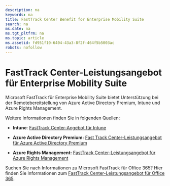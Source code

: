 ```yaml
---
description: na
keywords: na
title: FastTrack Center Benefit for Enterprise Mobility Suite
search: na
ms.date: na
ms.tgt_pltfrm: na
ms.topic: article
ms.assetid: fd951f10-6404-43a3-8f2f-464f5b5003ac
robots: nofollow
---
```

# FastTrack Center-Leistungsangebot f&#252;r Enterprise Mobility Suite
Microsoft FastTrack für Enterprise Mobility Suite bietet Unterstützung bei der Remotebereitstellung von Azure Active Directory Premium, Intune und Azure Rights Management.

Weitere Informationen finden Sie in folgenden Quellen:

-   **Intune**: [FastTrack Center-Angebot für Intune](../Topic/FastTrack_Center_Benefit_for_Intune.md)

-   **Azure Active Directory Premium:**  [Fast Track Center-Leistungsangebot für Azure Active Directory Premium](../Topic/FastTrack_Center_Benefit_for_Azure_Active_Directory_Premium.md)

-   **Azure Rights Management:**  [FastTrack Center-Leistungsangebot für Azure Rights Management](../Topic/FastTrack_Center_Benefit_for_Azure_Rights_Management.md)

Suchen Sie nach Informationen zu Microsoft FastTrack für Office 365? Hier finden Sie Informationen zum [FastTrack Center-Leistungsangebot für Office 365](https://technet.microsoft.com/library/office-365-onboarding-benefit.aspx).

